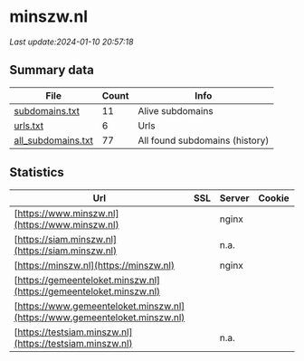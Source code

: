 # minszw.nl
*Last update:2024-01-10 20:57:18*
## Summary data
| File       | Count | Info |
|------------|-------|------|
|[subdomains.txt](/data/minszw/subdomains.txt)|11|Alive subdomains|
|[urls.txt](/data/minszw/urls.txt)|6|Urls|
|[all_subdomains.txt](/data/minszw/all_subdomains.txt)|77|All found subdomains (history)|
## Statistics
| Url | SSL | Server | Cookie | HSTS | CSP | XFO | XXP | RP | Tech |
|------------|-------|------|------|------|------|------|------|------|------|
|[https://www.minszw.nl](https://www.minszw.nl)| |nginx| |:white_check_mark: | |:warning: |:white_check_mark: |:white_check_mark: |:white_check_mark: |HSTS IIS:10.0 Window...|
|[https://siam.minszw.nl](https://siam.minszw.nl)| |n.a.| |:white_check_mark: | |:white_check_mark: |:white_check_mark: |:white_check_mark: |HSTS|
|[https://minszw.nl](https://minszw.nl)| |nginx| |:white_check_mark: | |:warning: |:white_check_mark: |:white_check_mark: |:white_check_mark: |HSTS IIS:10.0 Window...|
|[https://gemeenteloket.minszw.nl](https://gemeenteloket.minszw.nl)| | | | | | | |:white_check_mark: |Microsoft HTTPAPI:2....|
|[https://www.gemeenteloket.minszw.nl](https://www.gemeenteloket.minszw.nl)| | | | | | | |:white_check_mark: |Microsoft HTTPAPI:2....|
|[https://testsiam.minszw.nl](https://testsiam.minszw.nl)| |n.a.| |:white_check_mark: | |:white_check_mark: |:white_check_mark: |:white_check_mark: |HSTS|